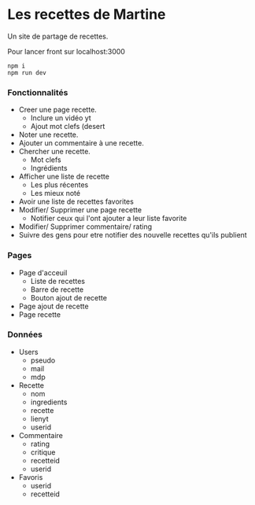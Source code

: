 # Les recettes de Martine

Un site de partage de recettes.  

Pour lancer front sur localhost:3000
```
npm i
npm run dev
```


### Fonctionnalités

- Creer une page recette.
  - Inclure un vidéo yt
  - Ajout mot clefs (desert
- Noter une recette.
- Ajouter un commentaire à une recette.
- Chercher une recette.
  - Mot clefs
  - Ingrédients
- Afficher une liste de recette
  - Les plus récentes
  - Les mieux noté
- Avoir une liste de recettes favorites
- Modifier/ Supprimer une page recette
  - Notifier ceux qui l'ont ajouter a leur liste favorite
- Modifier/ Supprimer commentaire/ rating
- Suivre des gens pour etre notifier des nouvelle recettes qu'ils publient

### Pages

- Page d'acceuil
  - Liste de recettes
  - Barre de recette
  - Bouton ajout de recette
- Page ajout de recette
- Page recette



### Données

- Users
  - pseudo
  - mail
  - mdp
- Recette
  - nom
  - ingredients
  - recette
  - lienyt
  - userid
- Commentaire
  - rating
  - critique
  - recetteid
  - userid
- Favoris
  - userid
  - recetteid
